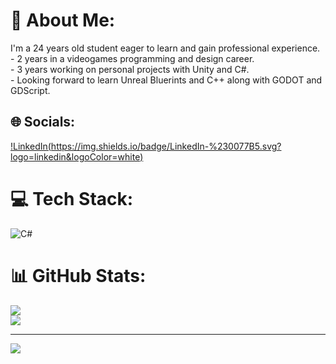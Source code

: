 # 💫 About Me:
I'm a 24 years old student eager to learn and gain professional experience.<br>- 2 years in a videogames programming and design career.<br>- 3 years working on personal projects with Unity and C#.<br>- Looking forward to learn Unreal Bluerints and C++ along with GODOT and GDScript.


## 🌐 Socials:
[!LinkedIn(https://img.shields.io/badge/LinkedIn-%230077B5.svg?logo=linkedin&logoColor=white)](https://linkedin.com/in/EmilianoSalvado) 

# 💻 Tech Stack:
![C#](https://img.shields.io/badge/c%23-%23239120.svg?style=for-the-badge&logo=csharp&logoColor=white)
# 📊 GitHub Stats:
![](https://github-readme-streak-stats.herokuapp.com/?user=EmilianoSalvado&theme=vision-friendly-dark&hide_border=false)<br/>
![](https://github-readme-stats.vercel.app/api/top-langs/?username=EmilianoSalvado&theme=vision-friendly-dark&hide_border=false&include_all_commits=true&count_private=true&layout=compact)

---
[![](https://visitcount.itsvg.in/api?id=EmilianoSalvado&icon=5&color=2)](https://visitcount.itsvg.in)

<!-- Proudly created with GPRM ( https://gprm.itsvg.in ) -->
